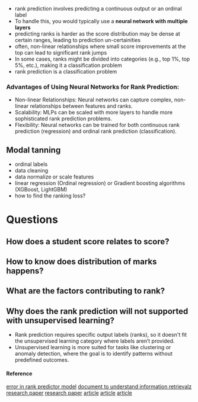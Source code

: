 - rank prediction involves predicting a continuous output or an ordinal label
- To handle this, you would typically use a **neural network with multiple layers**
- predicting ranks is harder as the score distribution may be dense at certain ranges, leading to prediction un-certainities
- often, non-linear relationships where small score improvements at the top can lead to significant rank jumps
- In some cases, ranks might be divided into categories (e.g., top 1%, top 5%, etc.), making it a classification problem
- rank prediction is a classification problem
### Advantages of Using Neural Networks for Rank Prediction:
- Non-linear Relationships: Neural networks can capture complex, non-linear relationships between features and ranks.
- Scalability: MLPs can be scaled with more layers to handle more sophisticated rank prediction problems.
- Flexibility: Neural networks can be trained for both continuous rank prediction (regression) and ordinal rank prediction (classification).
## Modal tanning
- ordinal labels
- data cleaning
- data normalize or scale features
- linear regression (Ordinal regression) or Gradient boosting algorithms (XGBoost, LightGBM)
- how to find the ranking loss?
# Questions
## How does a student score relates to score?
## How to know does distribution of marks happens?
## What are the factors contributing to rank?
## Why does the rank prediction will not supported with unsupervised learning?
- Rank prediction requires specific output labels (ranks), so it doesn't fit the unsupervised learning category where labels aren’t provided.
- Unsupervised learning is more suited for tasks like clustering or anomaly detection, where the goal is to identify patterns without predefined outcomes.

#### Reference
[error in rank predictor model](https://www.youtube.com/watch?v=5ZtCh0k9jd0)
[document to understand information retrievalz](https://web.stanford.edu/class/cs276/handouts/lecture14-learning-ranking.pdf)
[research paper](https://www.ijraset.com/best-journal/student-performace-pediction-using-ml-and-ai)
[research paper](https://link.springer.com/article/10.1007/s10462-022-10155-y)
[article](https://www.ai.codersarts.com/post/predicting-entrance-exam-ranks-and-college-admissions-with-machine-learning)
[article](https://indiaai.gov.in/article/ai-can-now-predict-a-student-s-grade-without-an-exam)
[article](https://towardsdatascience.com/learning-to-rank-a-complete-guide-to-ranking-using-machine-learning-4c9688d370d4)